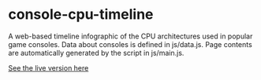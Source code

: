 # console-cpu-timeline

A web-based timeline infographic of the CPU architectures used in popular game
consoles. Data about consoles is defined in js/data.js. Page contents are
automatically generated by the script in js/main.js.

[See the live version here](https://gamecpu.info)
